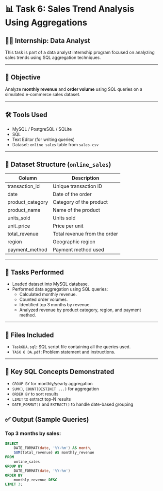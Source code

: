 # 📊 Task 6: Sales Trend Analysis Using Aggregations

## 🧑‍💼 Internship: Data Analyst  
This task is part of a data analyst internship program focused on analyzing sales trends using SQL aggregation techniques.

---

## 🎯 Objective
Analyze **monthly revenue** and **order volume** using SQL queries on a simulated e-commerce sales dataset.

---

## 🛠 Tools Used
- MySQL / PostgreSQL / SQLite
- SQL
- Text Editor (for writing queries)
- Dataset: `online_sales` table from `sales.csv`

---

## 🧾 Dataset Structure (`online_sales`)
| Column            | Description                     |
|------------------|---------------------------------|
| transaction_id    | Unique transaction ID           |
| date              | Date of the order               |
| product_category  | Category of the product         |
| product_name      | Name of the product             |
| units_sold        | Units sold                      |
| unit_price        | Price per unit                  |
| total_revenue     | Total revenue from the order    |
| region            | Geographic region               |
| payment_method    | Payment method used             |

---

## 📌 Tasks Performed
- Loaded dataset into MySQL database.
- Performed data aggregation using SQL queries:
  - Calculated monthly revenue.
  - Counted order volumes.
  - Identified top 3 months by revenue.
  - Analyzed revenue by product category, region, and payment method.

---

## 📄 Files Included
- `Task6DA.sql`: SQL script file containing all the queries used.
- `TASK 6 DA.pdf`: Problem statement and instructions.

---

## 🧪 Key SQL Concepts Demonstrated
- `GROUP BY` for monthly/yearly aggregation
- `SUM()`, `COUNT(DISTINCT ...)` for aggregation
- `ORDER BY` to sort results
- `LIMIT` to extract top-N results
- `DATE_FORMAT()` and `EXTRACT()` to handle date-based grouping


## ✅ Output (Sample Queries)
### Top 3 months by sales:
```sql
SELECT 
    DATE_FORMAT(date, '%Y-%m') AS month,
    SUM(total_revenue) AS monthly_revenue
FROM 
    online_sales
GROUP BY 
    DATE_FORMAT(date, '%Y-%m')
ORDER BY 
    monthly_revenue DESC
LIMIT 3;
